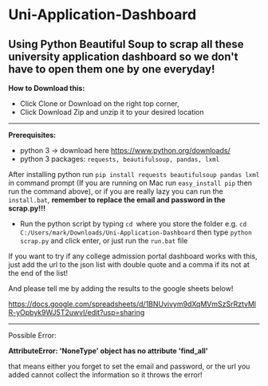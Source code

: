 # Uni-Application-Dashboard

Using Python Beautiful Soup to scrap all these university application dashboard so we don't have to open them one by one everyday!
----------
**How to Download this:**

- Click Clone or Download on the right top corner,
- Click Download Zip and unzip it to your desired location
----------

**Prerequisites:**
- python 3 -> download here https://www.python.org/downloads/
- python 3 packages: `requests, beautifulsoup, pandas, lxml`

After installing python run `pip install requests beautifulsoup pandas lxml` in command prompt (If you are running on Mac run `easy_install pip` then run the command above), or if you are really lazy you can run the `install.bat`, **remember to replace the email and password in the scrap.py!!!**

- Run the python script by typing `cd `where you store the folder e.g. `cd C:/Users/mark/Downloads/Uni-Application-Dashboard` then type `python scrap.py` and click enter, or just run the `run.bat` file

If you want to try if any college admission portal dashboard works with this, just add the url to the json list with double quote and a comma if its not at the end of the list!

And please tell me by adding the results to the google sheets below! 

https://docs.google.com/spreadsheets/d/1BNUvivym9dXqMVmSzSrRztvMlR-yOpbyk9WJ5T2uwvI/edit?usp=sharing

----------
Possible Error:

**AttributeError: 'NoneType' object has no attribute 'find_all'**

that means either you forget to set the email and password, or the url you added cannot collect the information so it throws the error!
